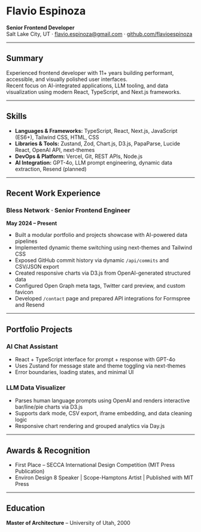 # Flavio Espinoza

**Senior Frontend Developer**  
Salt Lake City, UT · flavio.espinoza@gmail.com · [github.com/flavioespinoza](https://github.com/flavioespinoza)

---

## Summary

Experienced frontend developer with 11+ years building performant, accessible, and visually polished user interfaces.  
Recent focus on AI-integrated applications, LLM tooling, and data visualization using modern React, TypeScript, and Next.js frameworks.

---

## Skills

- **Languages & Frameworks:** TypeScript, React, Next.js, JavaScript (ES6+), Tailwind CSS, HTML, CSS
- **Libraries & Tools:** Zustand, Zod, Chart.js, D3.js, PapaParse, Lucide React, OpenAI API, next-themes
- **DevOps & Platform:** Vercel, Git, REST APIs, Node.js
- **AI Integration:** GPT-4o, LLM prompt engineering, dynamic data extraction, Resend (planned)

---

## Recent Work Experience

### Bless Network · Senior Frontend Engineer

**May 2024 – Present**

- Built a modular portfolio and projects showcase with AI-powered data pipelines
- Implemented dynamic theme switching using next-themes and Tailwind CSS
- Exposed GitHub commit history via dynamic `/api/commits` and CSV/JSON export
- Created responsive charts via D3.js from OpenAI-generated structured data
- Configured Open Graph meta tags, Twitter card preview, and custom favicon
- Developed `/contact` page and prepared API integrations for Formspree and Resend

---

## Portfolio Projects

### AI Chat Assistant

- React + TypeScript interface for prompt + response with GPT-4o
- Uses Zustand for message state and theme toggling via next-themes
- Error boundaries, loading states, and minimal UI

### LLM Data Visualizer

- Parses human language prompts using OpenAI and renders interactive bar/line/pie charts via D3.js
- Supports dark mode, CSV export, iframe embedding, and data cleaning logic
- Responsive chart rendering and grouped analytics via Day.js

---

## Awards & Recognition

- First Place – SECCA International Design Competition (MIT Press Publication)
- Environ Design 8 Speaker | Scope-Hamptons Artist | Published with MIT Press

---

## Education

**Master of Architecture** – University of Utah, 2000
